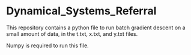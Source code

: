 # Dynamical_Systems_Referral

This repository contains a python file to run batch gradient descent on a small amount of data, in the t.txt, x.txt, and y.txt files.

Numpy is required to run this file.
